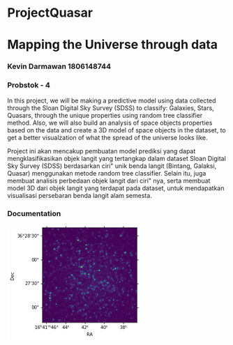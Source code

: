 # ProjectQuasar
# Mapping the Universe through data 
### Kevin Darmawan 1806148744 
### Probstok - 4 

In this project, we will be making a predictive model using data collected through the Sloan Digital Sky Survey (SDSS) to classify: Galaxies, Stars, Quasars, through the unique properties using random tree classifier method. Also, we will also build an analysis of space objects properties based on the data and create a 3D model of space objects in the dataset, to get a better visualzation of what the spread of the universe looks like. 

Project ini akan mencakup pembuatan model prediksi yang dapat mengklasifikasikan objek langit yang tertangkap dalam dataset Sloan Digital Sky Survey (SDSS) berdasarkan ciri" unik benda langit (Bintang, Galaksi, Quasar) menggunakan metode random tree classifier. Selain itu, juga membuat analisis perbedaan objek langit dari ciri" nya, serta membuat model 3D dari objek langit yang terdapat pada dataset, untuk mendapatkan visualisasi persebaran benda langit alam semesta.

### Documentation
![Sky Portrait from SDSS](https://github.com/kevindar/ProjectQuasar/blob/master/docs/1.png)

